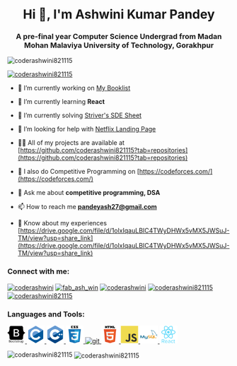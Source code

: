 <h1 align="center">Hi 👋, I'm Ashwini Kumar Pandey</h1>
<h3 align="center">A pre-final year Computer Science Undergrad from Madan Mohan Malaviya University of Technology, Gorakhpur</h3>

<p align="left"> <img src="https://komarev.com/ghpvc/?username=coderashwini821115&label=Profile%20views&color=0e75b6&style=flat" alt="coderashwini821115" /> </p>

<p align="left"> <a href="https://github.com/ryo-ma/github-profile-trophy"><img src="https://github-profile-trophy.vercel.app/?username=coderashwini821115" alt="coderashwini821115" /></a> </p>

- 🔭 I’m currently working on [My Booklist](https://github.com/coderashwini821115/My-Booklist)

- 🌱 I’m currently learning **React**

- 👯 I’m currently solving [Striver's SDE Sheet](https://takeuforward.org/interviews/strivers-sde-sheet-top-coding-interview-problems/)

- 🤝 I’m looking for help with [Netflix Landing Page](https://github.com/coderashwini821115/Netflix-Landing-Page)

- 👨‍💻 All of my projects are available at [https://github.com/coderashwini821115?tab=repositories](https://github.com/coderashwini821115?tab=repositories)

- 📝 I also do Competitive Programming on [https://codeforces.com/](https://codeforces.com/)

- 💬 Ask me about **competitive programming, DSA**

- 📫 How to reach me **pandeyash27@gmail.com**

- 📄 Know about my experiences [https://drive.google.com/file/d/1olxIqauLBIC4TWyDHWx5vMX5JWSuJ-TM/view?usp=share_link](https://drive.google.com/file/d/1olxIqauLBIC4TWyDHWx5vMX5JWSuJ-TM/view?usp=share_link)

<h3 align="left">Connect with me:</h3>
<p align="left">
<a href="https://linkedin.com/in/coderashwini" target="blank"><img align="center" src="https://raw.githubusercontent.com/rahuldkjain/github-profile-readme-generator/master/src/images/icons/Social/linked-in-alt.svg" alt="coderashwini" height="30" width="40" /></a>
<a href="https://instagram.com/fab_ash_win" target="blank"><img align="center" src="https://raw.githubusercontent.com/rahuldkjain/github-profile-readme-generator/master/src/images/icons/Social/instagram.svg" alt="fab_ash_win" height="30" width="40" /></a>
<a href="https://codeforces.com/profile/coderashwini" target="blank"><img align="center" src="https://raw.githubusercontent.com/rahuldkjain/github-profile-readme-generator/master/src/images/icons/Social/codeforces.svg" alt="coderashwini" height="30" width="40" /></a>
<a href="https://www.leetcode.com/coderashwini821115" target="blank"><img align="center" src="https://raw.githubusercontent.com/rahuldkjain/github-profile-readme-generator/master/src/images/icons/Social/leet-code.svg" alt="coderashwini821115" height="30" width="40" /></a>
<a href="https://auth.geeksforgeeks.org/user/coderashwini821115" target="blank"><img align="center" src="https://raw.githubusercontent.com/rahuldkjain/github-profile-readme-generator/master/src/images/icons/Social/geeks-for-geeks.svg" alt="coderashwini821115" height="30" width="40" /></a>
</p>

<h3 align="left">Languages and Tools:</h3>
<p align="left"> <a href="https://getbootstrap.com" target="_blank" rel="noreferrer"> <img src="https://raw.githubusercontent.com/devicons/devicon/master/icons/bootstrap/bootstrap-plain-wordmark.svg" alt="bootstrap" width="40" height="40"/> </a> <a href="https://www.cprogramming.com/" target="_blank" rel="noreferrer"> <img src="https://raw.githubusercontent.com/devicons/devicon/master/icons/c/c-original.svg" alt="c" width="40" height="40"/> </a> <a href="https://www.w3schools.com/cpp/" target="_blank" rel="noreferrer"> <img src="https://raw.githubusercontent.com/devicons/devicon/master/icons/cplusplus/cplusplus-original.svg" alt="cplusplus" width="40" height="40"/> </a> <a href="https://www.w3schools.com/css/" target="_blank" rel="noreferrer"> <img src="https://raw.githubusercontent.com/devicons/devicon/master/icons/css3/css3-original-wordmark.svg" alt="css3" width="40" height="40"/> </a> <a href="https://git-scm.com/" target="_blank" rel="noreferrer"> <img src="https://www.vectorlogo.zone/logos/git-scm/git-scm-icon.svg" alt="git" width="40" height="40"/> </a> <a href="https://www.w3.org/html/" target="_blank" rel="noreferrer"> <img src="https://raw.githubusercontent.com/devicons/devicon/master/icons/html5/html5-original-wordmark.svg" alt="html5" width="40" height="40"/> </a> <a href="https://developer.mozilla.org/en-US/docs/Web/JavaScript" target="_blank" rel="noreferrer"> <img src="https://raw.githubusercontent.com/devicons/devicon/master/icons/javascript/javascript-original.svg" alt="javascript" width="40" height="40"/> </a> <a href="https://www.mysql.com/" target="_blank" rel="noreferrer"> <img src="https://raw.githubusercontent.com/devicons/devicon/master/icons/mysql/mysql-original-wordmark.svg" alt="mysql" width="40" height="40"/> </a> <a href="https://reactjs.org/" target="_blank" rel="noreferrer"> <img src="https://raw.githubusercontent.com/devicons/devicon/master/icons/react/react-original-wordmark.svg" alt="react" width="40" height="40"/> </a> </p>

<p><img align="left" src="https://github-readme-stats.vercel.app/api/top-langs?username=coderashwini821115&show_icons=true&locale=en&layout=compact" alt="coderashwini821115" /></p>

<p>&nbsp;<img align="center" src="https://github-readme-stats.vercel.app/api?username=coderashwini821115&show_icons=true&locale=en" alt="coderashwini821115" /></p>
